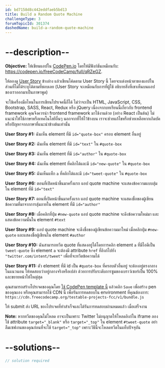 ```yaml
---
id: bd7158d8c442eddfaeb5bd13
title: Build a Random Quote Machine
challengeType: 3
forumTopicId: 301374
dashedName: build-a-random-quote-machine
---
```


# --description--

**Objective:** ให้เขียนแอปใน [CodePen.io](https://codepen.io)  โดยให้มีฟังก์ชันเหมือนกับ: <https://codepen.io/freeCodeCamp/full/qRZeGZ>.

ให้ลองดู [User Story](https://en.wikipedia.org/wiki/User_story) ข้างล่าง แล้วเขียนโค้ดตาม User Story นี้ โดยจะแต่งหน้าตาของแอปในส่วนที่ไม่ได้ระบุได้ตามที่ชอบเลย
(User Story จะเหมือนกับการที่ผู้ใช้ อธิบายสิ่งที่เขาเห็นบนแอปของเราออกมาเป็นภาษาพูด)

จะใช้เครื่องมือไหนในการเขียนโปรเจคนี้ก็ได้ ไม่ว่าจะเป็น HTML, JavaScript, CSS, Bootstrap, SASS, React, Redux หรือ jQuery 
เนื่องจากบทเรียนนี้เกี่ยวกับ frontend framework คุณจึงควรนำ frontend framework มาใช้งานด้วย (อย่าง React เป็นต้น) ไม่แนะนำให้ใช้ภาษาหรือเทคโนโลยีอื่นๆ นอกจากที่ให้ไว้ข้างบน เราจะช่วยแก้ไขหรือช่วยเหลือหากเกิดบัคหรือปัญหาจากภาษาที่แนะนำข้างต้นเท่านั้น 

**User Story #1:** ฉันเห็น element ที่มี `id="quote-box"` ครอบ element อื่นอยู่

**User Story #2:** ฉันเห็น element ที่มี `id="text"` ใน `#quote-box`

**User Story #3:** ฉันเห็น element ที่มี `id="author"` ใน `#quote-box`

**User Story #4:**  ฉันเห็น element ที่คลิกได้และมี `id="new-quote"` ใน `#quote-box`

**User Story #5:** ฉันเห็นแท็ก `a` ที่คลิกได้และมี `id="tweet-quote"` ใน `#quote-box`

**User Story #6:** ตอนที่เปิดหน้าขึ้นมาครั้งแรก แอป quote machine จะแสดงข้อความแบบสุ่มใน element ที่มี `id="text"`

**User Story #7:** ตอนที่เปิดหน้าขึ้นมาครั้งแรก แอป quote machine จะแสดงชื่อของผู้เขียนข้อความที่มาจากการสุ่มภายใน element ที่มี `id="author"`

**User Story #8:** เมื่อคลิกที่ปุ่ม `#new-quote` แอป quote machine จะดึงข้อความใหม่มา และแสดงข้อความนั้นใน element `#text` 

**User Story #9:** แอป quote machine จะดึงชื่อของผู้เขียนข้อความมาใหม่ เมื่อคลิกปุ่ม `#new-quote` และแสดงชื่อผู้เขียนใน element `#author` 

**User Story #10:** ฉันสามารถทวีต quote ที่แสดงอยู่ได้โดยการคลิก element `a` ที่มีไอดีเป็น `tweet-quote` ซึ่ง element `a` จะต้องมี attribute `href` ที่ลิงก์ไปยัง `"twitter.com/intent/tweet"` เพื่อที่จะทวีตข้อความได้

**User Story #11:** ตัว element ที่มี id เป็น `#quote-box` ที่ครอบตัวอื่นอยู่ จะต้องอยู่ตรงกลางในแนวนอน  ให้ทดสอบว่าอยู่กลางจริงหรือเปล่า ด้วยการปรับระดับการซูมของเบราว์เซอร์เป็น 100% และขยายหน้าให้ใหญ่สุด

คุณสามารถสร้างโปรเจคของคุณโดย <a href='https://codepen.io/pen?template=MJjpwO' target='_blank' rel='nofollow'>ใช้ CodePen template นี้</a> แล้วคลิก `Save` เพื่อสร้าง pen ของคุณเอง หรือคุณสามารถใช้ CDN นี้ เพื่อรันการทดสอบใน environment ที่คุณต้องการ: `https://cdn.freecodecamp.org/testable-projects-fcc/v1/bundle.js`

ให้ submit ส่ง URL ของโปรเจคที่ทำสำเร็จและได้รันการทดสอบผ่านหมดแล้ว เมื่อเสร็จงาน

**Note:** หากทวีตของคุณไม่โหลด อาจะเป็นเพราะ Twitter ไม่อนุญาตให้โหลดลิงก์ใน iframe ลองใช้ attribute `target="_blank"` หรือ `target="_top"` ใน element `#tweet-quote` อย่าลืมเซฟงานของคุณก่อนที่จะใช้ `target="_top"` เพราะวิธีนี้จะโหลดทวีตในแท็บปัจจุบัน

# --solutions--

```js
// solution required
```
